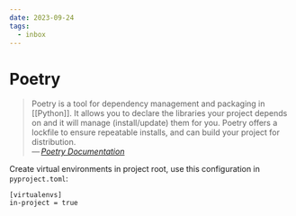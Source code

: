 ```yaml
---
date: 2023-09-24
tags:
  - inbox
---
```


# Poetry

> Poetry is a tool for dependency management and packaging in [[Python]]. It
> allows you to declare the libraries your project depends on and it will manage
> (install/update) them for you. Poetry offers a lockfile to ensure repeatable
> installs, and can build your project for distribution.\
> — <cite>[Poetry Documentation](https://python-poetry.org/docs/)</cite>

Create virtual environments in project root, use this configuration in
`pyproject.toml`:

    [virtualenvs]
    in-project = true
